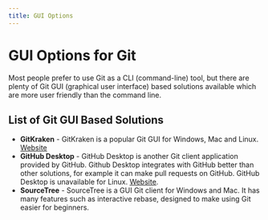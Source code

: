 ```yaml
---
title: GUI Options
---
```

# GUI Options for Git

Most people prefer to use Git as a CLI (command-line) tool, but there are plenty of Git GUI (graphical user interface) based solutions available which are more user friendly than the command line.

## List of Git GUI Based Solutions

* **GitKraken** - GitKraken is a popular Git GUI for Windows, Mac and Linux. [Website](https://www.gitkraken.com)
* **GitHub Desktop** - GitHub Desktop is another Git client application provided by GitHub. Github Desktop integrates with GitHub better than other solutions, for example it can make pull requests on GitHub. GitHub Desktop is unavailable for Linux. [Website](https://desktop.github.com).
* **SourceTree** - SourceTree is a GUI Git client for Windows and Mac. It has many features such as interactive rebase, designed to make using Git easier for beginners.
